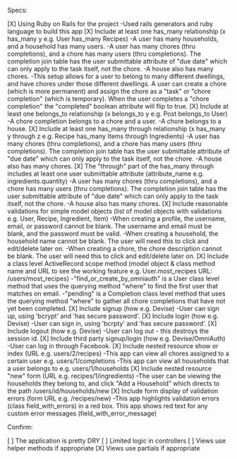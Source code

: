 Specs:

 [X] Using Ruby on Rails for the project
 		-Used rails generators and ruby language to build this app
 [X] Include at least one has_many relationship (x has_many y e.g. User has_many Recipes) 
 		-A user has many households, and a household has many users.
 		-A user has many chores (thru completions), and a chore has many users (thru completions).  The completion join table has the user submittable attribute of "due date" which can only apply to the task itself, not the chore.
 		-A house also has many chores.
 		-This setup allows for a user to belong to many different dwellings, and have chores under those different dwellings.  A user can create a chore (which is more permanent) and assign the chore as a "task" or "chore completion" (which is temporary).  When the user completes a "chore completion" the "completed" boolean attribute will flip to true.
 [X] Include at least one belongs_to relationship (x belongs_to y e.g. Post belongs_to User)
 		-A chore completion belongs to a chore and a user.
 		-A chore belongs to a house.
 [X] Include at least one has_many through relationship (x has_many y through z e.g. Recipe has_many Items through Ingredients)
 		-A user has many chores (thru completions), and a chore has many users (thru completions).  The completion join table has the user submittable attribute of "due date" which can only apply to the task itself, not the chore.
 		-A house also has many chores.
 [X] The "through" part of the has_many through includes at least one user submittable attribute (attribute_name e.g. ingredients.quantity)
 		-A user has many chores (thru completions), and a chore has many users (thru completions).  The completion join table has the user submittable attribute of "due date" which can only apply to the task itself, not the chore.
 		-A house also has many chores.
 [X] Include reasonable validations for simple model objects (list of model objects with validations e.g. User, Recipe, Ingredient, Item)
 		-When creating a profile, the username, email, or password cannot be blank.  The username and email must be blank, and the password must be valid.
 		-When creating a household, the household name cannot be blank.  The user will need this to click and edit/delete later on.
 		-When creating a chore, the chore description cannot be blank.  The user will need this to click and edit/delete later on.
 [X] Include a class level ActiveRecord scope method (model object & class method name and URL to see the working feature e.g. User.most_recipes URL: /users/most_recipes)
 		-"find_or_create_by_omniauth" is a User class level method that uses the querying method "where" to find the first user that matches on email.
 		-"pending" is a Completion class level method that uses the querying method "where" to gather all chore completions that have not yet been completed.
 [X] Include signup (how e.g. Devise)
 		-User can sign up, using 'bcrypt' and 'has secure password'.
 [X] Include login (how e.g. Devise)
 		-User can sign in, using 'bcrpty' and 'has secure password'.
 [X] Include logout (how e.g. Devise)
 		-User can log out - this destroys the session id.
 [X] Include third party signup/login (how e.g. Devise/OmniAuth)
 		-User can log in through Facebook.
 [X] Include nested resource show or index (URL e.g. users/2/recipes)
 		-This app can view all chores assigned to a certain user e.g. users/1/completions
 		-This app can view all households that a user belongs to e.g. users/1/households
 [X] Include nested resource "new" form (URL e.g. recipes/1/ingredients)
 		-The user can be viewing the households they belong to, and click "Add a Household" which directs to the path /users/id/households/new
 [X] Include form display of validation errors (form URL e.g. /recipes/new)
 		-This app highlights validation errors (class field_with_errors) in a red box.  This app shows red text for any custom error messages (field_with_error_message)

Confirm:

 [ ] The application is pretty DRY
 [ ] Limited logic in controllers
 [ ] Views use helper methods if appropriate
 [X] Views use partials if appropriate